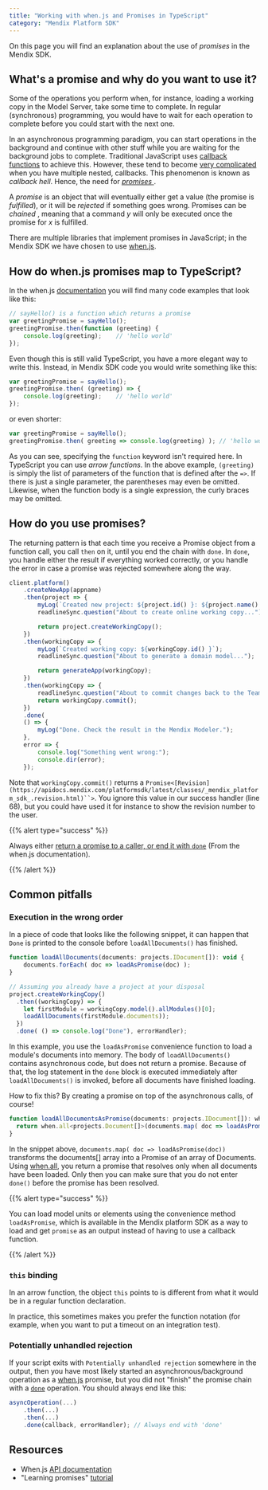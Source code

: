 ```yaml
---
title: "Working with when.js and Promises in TypeScript"
category: "Mendix Platform SDK"
---
```

On this page you will find an explanation about the use of _promises_ in the Mendix SDK.

## What's a promise and why do you want to use it?

Some of the operations you perform when, for instance, loading a working copy in the Model Server, take some time to complete. In regular (synchronous) programming, you would have to wait for each operation to complete before you could start with the next one.

In an asynchronous programming paradigm, you can start operations in the background and continue with other stuff while you are waiting for the background jobs to complete. Traditional JavaScript uses [callback functions](http://recurial.com/programming/understanding-callback-functions-in-javascript/) to achieve this. However, these tend to become [very complicated](http://know.cujojs.com/tutorials/async/async-programming-is-messy.html.md) when you have multiple nested, callbacks. This phenomenon is known as _callback hell_. Hence, the need for [ _promises_ ](http://know.cujojs.com/tutorials/async/simplifying-async-with-promises).

A _promise_ is an object that will eventually either get a value (the promise is _fulfilled_), or it will be _rejected_ if something goes wrong. Promises can be _chained_ , meaning that a command _y_ will only be executed once the promise for _x_ is fulfilled.

There are multiple libraries that implement promises in JavaScript; in the Mendix SDK we have chosen to use [when.js](https://github.com/cujojs#usage).

## How do when.js promises map to TypeScript?

In the when.js [documentation](http://know.cujojs.com/tutorials/promises/consuming-promises.html.md) you will find many code examples that look like this:

```js
// sayHello() is a function which returns a promise
var greetingPromise = sayHello();
greetingPromise.then(function (greeting) {
    console.log(greeting);    // 'hello world'
});
```

Even though this is still valid TypeScript, you have a more elegant way to write this. Instead, in Mendix SDK code you would write something like this:

```js
var greetingPromise = sayHello();
greetingPromise.then( (greeting) => {
    console.log(greeting);    // 'hello world'
});
```

or even shorter:

```js
var greetingPromise = sayHello();
greetingPromise.then( greeting => console.log(greeting) ); // 'hello world'
```

As you can see, specifying the `function` keyword isn't required here. In TypeScript you can use _arrow functions_. In the above example, `(greeting)` is simply the list of parameters of the function that is defined after the `=>`. If there is just a single parameter, the parentheses may even be omitted. Likewise, when the function body is a single expression, the curly braces may be omitted.

## How do you use promises?

The returning pattern is that each time you receive a Promise object from a function call, you call `then` on it, until you end the chain with `done`. In `done`, you handle either the result if everything worked correctly, or you handle the error in case a promise was rejected somewhere along the way.

```js
client.platform()
	.createNewApp(appname)
	.then(project => {
		myLog(`Created new project: ${project.id() }: ${project.name() }`);
		readlineSync.question("About to create online working copy...");

		return project.createWorkingCopy();
	})
	.then(workingCopy => {
		myLog(`Created working copy: ${workingCopy.id() }`);
		readlineSync.question("About to generate a domain model...");

		return generateApp(workingCopy);
	})
	.then(workingCopy => {
		readlineSync.question("About to commit changes back to the Team Server...");
		return workingCopy.commit();
	})
	.done(
	() => {
		myLog("Done. Check the result in the Mendix Modeler.");
	},
	error => {
		console.log("Something went wrong:");
		console.dir(error);
	});
```

Note that `workingCopy.commit()` returns a `Promise<[Revision](https://apidocs.mendix.com/platformsdk/latest/classes/_mendix_platform_sdk_.revision.html)``>`. You ignore this value in our success handler (line 68), but you could have used it for instance to show the revision number to the user.

{{% alert type="success" %}}

Always either [return a promise to a caller, or end it with `done`](https://github.com/cujojs/when/blob/master/docs/api.md#promisethen-vs-promisedone) (From the when.js documentation).

{{% /alert %}}

## Common pitfalls

### Execution in the wrong order

In a piece of code that looks like the following snippet, it can happen that `Done` is printed to the console before `loadAllDocuments()` has finished.

```js
function loadAllDocuments(documents: projects.IDocument[]): void {
	documents.forEach( doc => loadAsPromise(doc) );
}

// Assuming you already have a project at your disposal
project.createWorkingCopy()
  .then((workingCopy) => {
    let firstModule = workingCopy.model().allModules()[0];
    loadAllDocuments(firstModule.documents));
  })
  .done( () => console.log("Done"), errorHandler);
```

In this example, you use the `loadAsPromise` convenience function to load a module's documents into memory. The body of `loadAllDocuments()` contains asynchronous code, but does not return a promise. Because of that, the log statement in the `done` block is executed immediately after `loadAllDocuments()` is invoked, before all documents have finished loading.

How to fix this? By creating a promise on top of the asynchronous calls, of course!

```js
function loadAllDocumentsAsPromise(documents: projects.IDocument[]): when.Promise<projects.Document[]> {
  return when.all<projects.Document[]>(documents.map( doc => loadAsPromise(doc)));
}
```

In the snippet above, `documents.map( doc => loadAsPromise(doc))` transforms the documents[] array into a Promise of an array of Documents. Using [when.all](https://github.com/cujojs/when/wiki/Examples#whenall), you return a promise that resolves only when all documents have been loaded. Only then you can make sure that you do not enter `done()` before the promise has been resolved.

{{% alert type="success" %}}

You can load model units or elements using the convenience method `loadAsPromise`, which is available in the Mendix platform SDK as a way to load and get `promise` as an output instead of having to use a callback function.

{{% /alert %}}

### `this` binding

In an arrow function, the object `this` points to is different from what it would be in a regular function declaration.

In practice, this sometimes makes you prefer the function notation (for example, when you want to put a timeout on an integration test).

### Potentially unhandled rejection

If your script exits with `Potentially unhandled rejection` somewhere in the output, then you have most likely started an asynchronous/background operation as a [when.js](http://know.cujojs.com/tutorials/async/simplifying-async-with-promises) promise, but you did not "finish" the promise chain with a [`done`](https://github.com/cujojs/when/blob/master/docs/api.md#promisedone) operation. You should always end like this:

```js
asyncOperation(...)
	.then(...)
	.then(...)
	.done(callback, errorHandler); // Always end with 'done'
```

## Resources

*   When.js [API documentation](https://github.com/cujojs/when/blob/master/docs/api.md#api)
*   "Learning promises" [tutorial](http://know.cujojs.com/tutorials/promises/consuming-promises)
